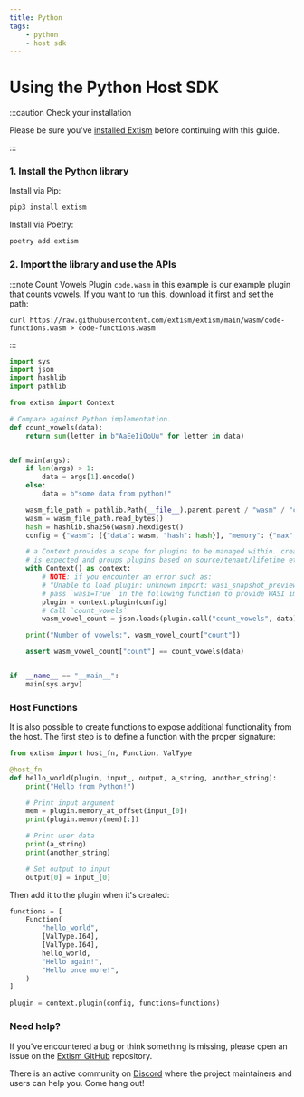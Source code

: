 ```yaml
---
title: Python
tags:
    - python
    - host sdk
---
```


# Using the Python Host SDK


:::caution Check your installation

Please be sure you've [installed Extism](/docs/install) before continuing with this guide.

:::

### 1. Install the Python library

Install via Pip:
```sh
pip3 install extism
```

Install via Poetry:
```sh
poetry add extism
```

### 2. Import the library and use the APIs

:::note Count Vowels Plugin
`code.wasm` in this example is our example plugin that counts vowels. If you want to run this, download it first and set the path:

```
curl https://raw.githubusercontent.com/extism/extism/main/wasm/code-functions.wasm > code-functions.wasm
```
:::

```python title=app.py
import sys
import json
import hashlib
import pathlib

from extism import Context

# Compare against Python implementation.
def count_vowels(data):
    return sum(letter in b"AaEeIiOoUu" for letter in data)


def main(args):
    if len(args) > 1:
        data = args[1].encode()
    else:
        data = b"some data from python!"

    wasm_file_path = pathlib.Path(__file__).parent.parent / "wasm" / "code-functions.wasm"
    wasm = wasm_file_path.read_bytes()
    hash = hashlib.sha256(wasm).hexdigest()
    config = {"wasm": [{"data": wasm, "hash": hash}], "memory": {"max": 5}}

    # a Context provides a scope for plugins to be managed within. creating multiple contexts
    # is expected and groups plugins based on source/tenant/lifetime etc.
    with Context() as context:
        # NOTE: if you encounter an error such as: 
        # "Unable to load plugin: unknown import: wasi_snapshot_preview1::fd_write has not been defined"
        # pass `wasi=True` in the following function to provide WASI imports to your plugin.
        plugin = context.plugin(config)
        # Call `count_vowels`
        wasm_vowel_count = json.loads(plugin.call("count_vowels", data))

    print("Number of vowels:", wasm_vowel_count["count"])

    assert wasm_vowel_count["count"] == count_vowels(data)


if  __name__ == "__main__":
    main(sys.argv)
```

### Host Functions

It is also possible to create functions to expose additional functionality from the host. The first step
is to define a function with the proper signature:

```python
from extism import host_fn, Function, ValType

@host_fn
def hello_world(plugin, input_, output, a_string, another_string):
    print("Hello from Python!")

    # Print input argument
    mem = plugin.memory_at_offset(input_[0])
    print(plugin.memory(mem)[:])

    # Print user data
    print(a_string)
    print(another_string)

    # Set output to input 
    output[0] = input_[0]


```

Then add it to the plugin when it's created:

```python
functions = [
    Function(
        "hello_world",
        [ValType.I64],
        [ValType.I64],
        hello_world,
        "Hello again!",
        "Hello once more!",
    )
]

plugin = context.plugin(config, functions=functions)
```

### Need help?

If you've encountered a bug or think something is missing, please open an issue on the [Extism GitHub](https://github.com/extism/extism) repository.

There is an active community on [Discord](https://discord.gg/cx3usBCWnc) where the project maintainers and users can help you. Come hang out!

